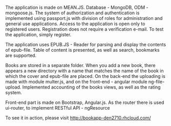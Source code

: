 The application is made on MEAN.JS. Database - MongoDB, ODM - mongoose.js. The system of authorization and authentication is implemented using passport.js with division of roles for administration and general use applications. Access to the application is open only to registered users. Registration does not require a verification e-mail. To test the application, simply register.

The application uses EPUB.JS - Reader for parsing and display the contents of epub-file. Table of content is presented, as well as search, bookmarks are supported.

Books are stored in a separate folder. When you add a new book, there appears a new directory with a name that matches the name of the book in which the cover and epub-file are placed. On the back-end the uploading is made with module multer.js, and on the front-end - angular module ng-file-upload. Implemented accounting of the books views, as well as the rating system.

Front-end part is made on Bootstrap, Angular.js. As the router there is used ui-router, to implement RESTful API - ngResource

To see it in action, please visit http://bookapp-den2710.rhcloud.com/
